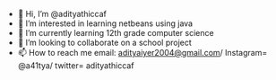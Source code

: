 - 👋 Hi, I’m @adityathiccaf
- 👀 I’m interested in learning netbeans using java
- 🌱 I’m currently learning 12th grade computer science
- 💞️ I’m looking to collaborate on a school project
- 📫 How to reach me email: adityaiyer2004@gmail.com/ Instagram= @a41tya/ twitter= adityathiccaf

<!---
adityathiccaf/adityathiccaf is a ✨ special ✨ repository because its `README.md` (this file) appears on your GitHub profile.
You can click the Preview link to take a look at your changes.
--->

